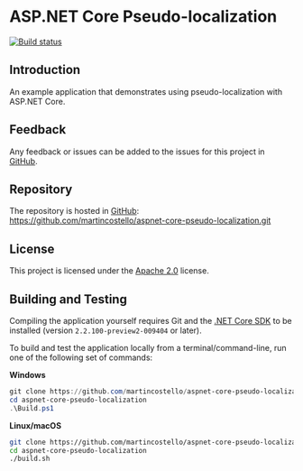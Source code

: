 # ASP.NET Core Pseudo-localization

[![Build status](https://dev.azure.com/martincostello/aspnet-core-pseudo-localization/_apis/build/status/CI)](https://dev.azure.com/martincostello/aspnet-core-pseudo-localization/_build/latest?definitionId=71)

<!--
TODO: https://github.com/dustinmoris/CI-BuildStats/pull/18
[![Build history](https://buildstats.info/azurepipelines/chart/martincostello/aspnet-core-pseudo-localization?branch=master&includeBuildsFromPullRequest=false&definitionId=71)](https://dev.azure.com/martincostello/aspnet-core-pseudo-localization/_build/latest?definitionId=71)
-->

## Introduction

An example application that demonstrates using pseudo-localization with ASP.NET Core.

## Feedback

Any feedback or issues can be added to the issues for this project in [GitHub](https://github.com/martincostello/aspnet-core-pseudo-localization/issues "Issues for this project on GitHub.com").

## Repository

The repository is hosted in [GitHub](https://github.com/martincostello/aspnet-core-pseudo-localization "This project on GitHub.com"): https://github.com/martincostello/aspnet-core-pseudo-localization.git

## License

This project is licensed under the [Apache 2.0](http://www.apache.org/licenses/LICENSE-2.0.txt "The Apache 2.0 license") license.

## Building and Testing

Compiling the application yourself requires Git and the [.NET Core SDK](https://www.microsoft.com/net/download/core "Download the .NET Core SDK") to be installed (version `2.2.100-preview2-009404` or later).

To build and test the application locally from a terminal/command-line, run one of the following set of commands:

**Windows**

```powershell
git clone https://github.com/martincostello/aspnet-core-pseudo-localization.git
cd aspnet-core-pseudo-localization
.\Build.ps1
```

**Linux/macOS**

```sh
git clone https://github.com/martincostello/aspnet-core-pseudo-localization.git
cd aspnet-core-pseudo-localization
./build.sh
```
